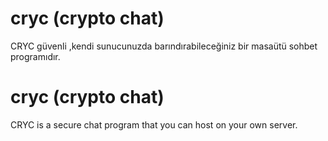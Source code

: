 # cryc (crypto chat)
CRYC güvenli ,kendi sunucunuzda barındırabileceğiniz bir masaütü sohbet programıdır.



# cryc (crypto chat)
CRYC is a secure chat program that you can host on your own server.
